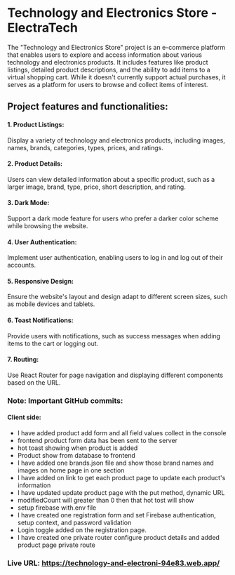 # Technology and Electronics Store - ElectraTech
The "Technology and Electronics Store" project is an e-commerce platform that enables users to explore and access information about various technology and electronics products. It includes features like product listings, detailed product descriptions, and the ability to add items to a virtual shopping cart. While it doesn't currently support actual purchases, it serves as a platform for users to browse and collect items of interest.


## Project features and functionalities:

#### 1. Product Listings: 
 Display a variety of technology and electronics products, including images, names, brands, categories, types, prices, and ratings.

#### 2. Product Details:
Users can view detailed information about a specific product, such as a larger image, brand, type, price, short description, and rating.

#### 3. Dark Mode:
Support a dark mode feature for users who prefer a darker color scheme while browsing the website.

#### 4. User Authentication:
Implement user authentication, enabling users to log in and log out of their accounts.

#### 5. Responsive Design:
Ensure the website's layout and design adapt to different screen sizes, such as mobile devices and tablets.

#### 6. Toast Notifications: 
 Provide users with notifications, such as success messages when adding items to the cart or logging out.

#### 7. Routing: 
Use React Router for page navigation and displaying different components based on the URL.

### Note: Important GitHub commits:
#### Client side:
* I have added product add form and all field values collect in the console
* frontend product form data has been sent to the server
* hot toast showing when product is added
* Product show from database to frontend
* I have added one brands.json file and show those brand names and images on home page in one section
* I have added on link to get each product page to update each product's information
* I have updated update product page with the put method, dynamic URL
* modifiedCount will greater than 0 then that hot tost will show
* setup firebase with.env file
* I have created one registration form and set Firebase authentication, setup context, and password validation
* Login toggle added on the registration page.
* I have created one private router configure product details and added product page private route

### Live URL: https://technology-and-electroni-94e83.web.app/
